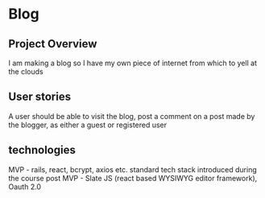 # Blog

## Project Overview
I am making a blog so I have my own piece of internet from which to yell at the clouds

## User stories
A user should be able to visit the blog, post a comment on a post made by the blogger, as either a guest or registered user

## technologies
MVP - rails, react, bcrypt, axios etc. standard tech stack introduced during the course
post MVP - Slate JS (react based WYSIWYG editor framework), Oauth 2.0 
